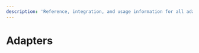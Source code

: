 ```yaml
---
description: 'Reference, integration, and usage information for all adapter interfaces.'
---
```


# Adapters

